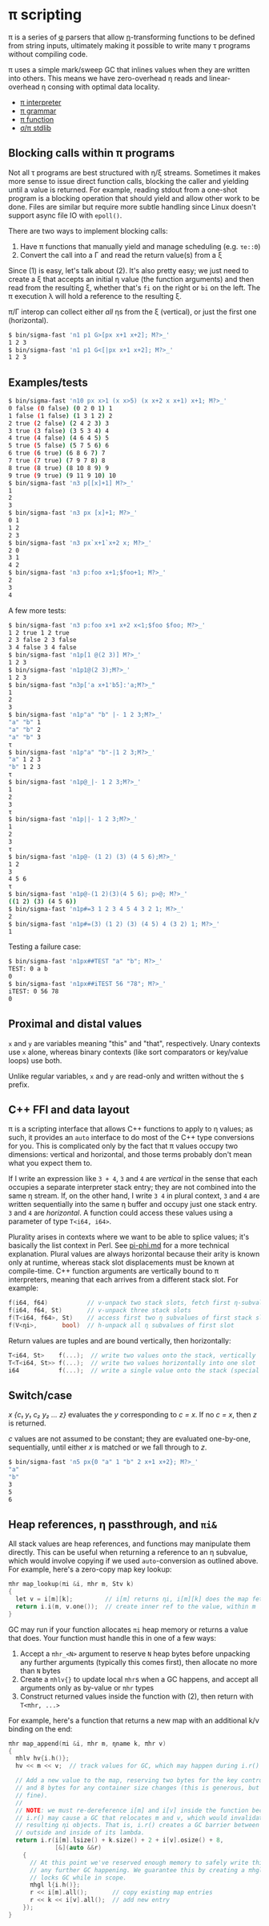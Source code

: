 # π scripting
π is a series of [φ](phi.md) parsers that allow [η](eta.md)-transforming functions to be defined from string inputs, ultimately making it possible to write many τ programs without compiling code.

π uses a simple mark/sweep GC that inlines values when they are written into others. This means we have zero-overhead η reads and linear-overhead η consing with optimal data locality.

+ [π interpreter](pi-int.md)
+ [π grammar](pi-phi.md)
+ [π function](pi-fn.md)
+ [σ/π stdlib](sigma-pi-stdlib.md)


## Blocking calls within π programs
Not all τ programs are best structured with η/ξ streams. Sometimes it makes more sense to issue direct function calls, blocking the caller and yielding until a value is returned. For example, reading stdout from a one-shot program is a blocking operation that should yield and allow other work to be done. Files are similar but require more subtle handling since Linux doesn't support async file IO with `epoll()`.

There are two ways to implement blocking calls:

1. Have π functions that manually yield and manage scheduling (e.g. `τe::Θ`)
2. Convert the call into a Γ and read the return value(s) from a ξ

Since (1) is easy, let's talk about (2). It's also pretty easy; we just need to create a ξ that accepts an initial η value (the function arguments) and then read from the resulting ξ, whether that's `fi` on the right or `bi` on the left. The π execution λ will hold a reference to the resulting ξ.

π/Γ interop can collect either _all_ ηs from the ξ (vertical), or just the first one (horizontal).

```bash
$ bin/sigma-fast 'n1 p1 G>[px x+1 x+2]; M?>_'
1 2 3
$ bin/sigma-fast 'n1 p1 G<[|px x+1 x+2]; M?>_'
1 2 3
```


## Examples/tests
```bash
$ bin/sigma-fast 'n10 px x>1 (x x>5) (x x+2 x x+1) x+1; M?>_'
0 false (0 false) (0 2 0 1) 1
1 false (1 false) (1 3 1 2) 2
2 true (2 false) (2 4 2 3) 3
3 true (3 false) (3 5 3 4) 4
4 true (4 false) (4 6 4 5) 5
5 true (5 false) (5 7 5 6) 6
6 true (6 true) (6 8 6 7) 7
7 true (7 true) (7 9 7 8) 8
8 true (8 true) (8 10 8 9) 9
9 true (9 true) (9 11 9 10) 10
$ bin/sigma-fast 'n3 p[[x]+1] M?>_'
1
2
3
$ bin/sigma-fast 'n3 px [x]+1; M?>_'
0 1
1 2
2 3
$ bin/sigma-fast 'n3 px`x+1`x+2 x; M?>_'
2 0
3 1
4 2
$ bin/sigma-fast 'n3 p:foo x+1;$foo+1; M?>_'
2
3
4
```

A few more tests:

```bash
$ bin/sigma-fast 'n3 p:foo x+1 x+2 x<1;$foo $foo; M?>_'
1 2 true 1 2 true
2 3 false 2 3 false
3 4 false 3 4 false
$ bin/sigma-fast 'n1p[1 @(2 3)] M?>_'
1 2 3
$ bin/sigma-fast 'n1p1@(2 3);M?>_'
1 2 3
$ bin/sigma-fast "n3p['a x+1'b5]:'a;M?>_"
1
2
3
$ bin/sigma-fast 'n1p"a" "b" |- 1 2 3;M?>_'
"a" "b" 1
"a" "b" 2
"a" "b" 3
τ
$ bin/sigma-fast 'n1p"a" "b"-|1 2 3;M?>_'
"a" 1 2 3
"b" 1 2 3
τ
$ bin/sigma-fast 'n1p@_|- 1 2 3;M?>_'
1
2
3
τ
$ bin/sigma-fast 'n1p||- 1 2 3;M?>_'
1
2
3
τ
$ bin/sigma-fast 'n1p@- (1 2) (3) (4 5 6);M?>_'
1 2
3
4 5 6
τ
$ bin/sigma-fast 'n1p@-(1 2)(3)(4 5 6); p>@; M?>_'
((1 2) (3) (4 5 6))
$ bin/sigma-fast 'n1p#=3 1 2 3 4 5 4 3 2 1; M?>_'
2
$ bin/sigma-fast 'n1p#=(3) (1 2) (3) (4 5) 4 (3 2) 1; M?>_'
1
```

Testing a failure case:

```bash
$ bin/sigma-fast 'n1px##TEST "a" "b"; M?>_'
TEST: 0 a b
0
$ bin/sigma-fast 'n1px##iTEST 56 "78"; M?>_'
iTEST: 0 56 78
0
```


## Proximal and distal values
`x` and `y` are variables meaning "this" and "that", respectively. Unary contexts use `x` alone, whereas binary contexts (like sort comparators or key/value loops) use both.

Unlike regular variables, `x` and `y` are read-only and written without the `$` prefix.


## C++ FFI and data layout
π is a scripting interface that allows C++ functions to apply to η values; as such, it provides an `auto` interface to do most of the C++ type conversions for you. This is complicated only by the fact that π values occupy two dimensions: vertical and horizontal, and those terms probably don't mean what you expect them to.

If I write an expression like `3 + 4`, `3` and `4` are _vertical_ in the sense that each occupies a separate interpreter stack entry; they are not combined into the same η stream. If, on the other hand, I write `3 4` in plural context, `3` and `4` are written sequentially into the same η buffer and occupy just one stack entry. `3` and `4` are _horizontal_. A function could access these values using a parameter of type `T<i64, i64>`.

Plurality arises in contexts where we want to be able to splice values; it's basically the list context in Perl. See [pi-phi.md](pi-phi.md) for a more technical explanation. Plural values are always horizontal because their arity is known only at runtime, whereas stack slot displacements must be known at compile-time. C++ function arguments are vertically bound to π interpreters, meaning that each arrives from a different stack slot. For example:

```cpp
f(i64, f64)           // v-unpack two stack slots, fetch first η-subvalue of each
f(i64, f64, St)       // v-unpack three stack slots
f(T<i64, f64>, St)    // access first two η subvalues of first stack slot
f(V<ηi>,       bool)  // h-unpack all η subvalues of first slot
```

Return values are tuples and are bound vertically, then horizontally:

```cpp
T<i64, St>    f(...);  // write two values onto the stack, vertically
T<T<i64, St>> f(...);  // write two values horizontally into one slot
i64           f(...);  // write a single value onto the stack (special case)
```


## Switch/case
_x {c₁ y₁ c₂ y₂ ... z}_ evaluates the _y_ corresponding to _c = x_. If no _c = x_, then _z_ is returned.

_c_ values are not assumed to be constant; they are evaluated one-by-one, sequentially, until either _x_ is matched or we fall through to _z_.

```bash
$ bin/sigma-fast 'n5 px{0 "a" 1 "b" 2 x+1 x+2}; M?>_'
"a"
"b"
3
5
6
```


## Heap references, η passthrough, and `πi&`
All stack values are heap references, and functions may manipulate them directly. This can be useful when returning a reference to an η subvalue, which would involve copying if we used `auto`-conversion as outlined above. For example, here's a zero-copy map key lookup:

```cpp
πhr map_lookup(πi &i, πhr m, Stv k)
{
  let v = i[m][k];         // i[m] returns ηi, i[m][k] does the map fetch
  return i.i(m, v.one());  // create inner ref to the value, within m
}
```

GC may run if your function allocates `πi` heap memory or returns a value that does.
Your function must handle this in one of a few ways:

1. Accept a `πhr_<N>` argument to reserve `N` heap bytes before unpacking any further arguments (typically this comes first), then allocate no more than `N` bytes
2. Create a `πhlv{}` to update local `πhr`s when a GC happens, and accept all arguments only as by-value or `πhr` types
3. Construct returned values inside the function with (2), then return with `T<πhr, ...>`

For example, here's a function that returns a new map with an additional k/v binding on the end:

```cpp
πhr map_append(πi &i, πhr m, ηname k, πhr v)
{
  πhlv hv{i.h()};
  hv << m << v;  // track values for GC, which may happen during i.r()

  // Add a new value to the map, reserving two bytes for the key control+size
  // and 8 bytes for any container size changes (this is generous, but that's
  // fine).
  //
  // NOTE: we must re-dereference i[m] and i[v] inside the function because
  // i.r() may cause a GC that relocates m and v, which would invalidate the
  // resulting ηi objects. That is, i.r() creates a GC barrier between the
  // outside and inside of its lambda.
  return i.r(i[m].lsize() + k.size() + 2 + i[v].osize() + 8,
             [&](auto &&r)
    {
      // At this point we've reserved enough memory to safely write things without
      // any further GC happening. We guarantee this by creating a πhgl, which
      // locks GC while in scope.
      πhgl l{i.h()};
      r << i[m].all();       // copy existing map entries
      r << k << i[v].all();  // add new entry
    });
}
```
